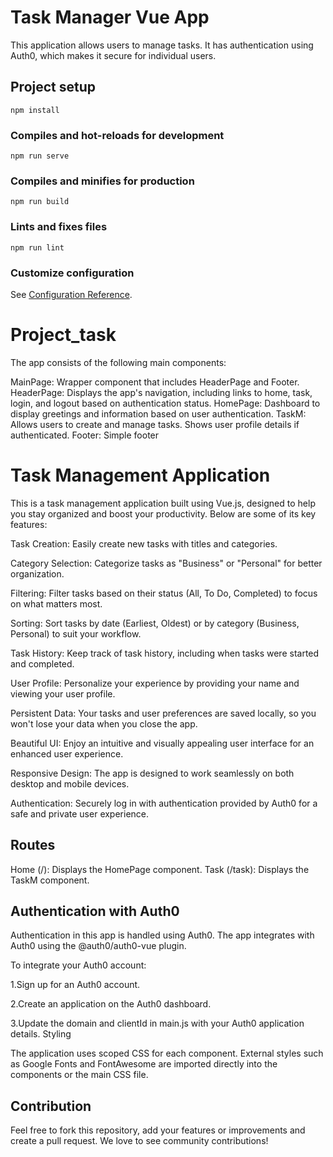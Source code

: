 
# Task Manager Vue App

This application allows users to manage tasks. It has authentication using Auth0, which makes it secure for individual users.


## Project setup
```
npm install
```

### Compiles and hot-reloads for development
```
npm run serve
```

### Compiles and minifies for production
```
npm run build
```

### Lints and fixes files
```
npm run lint
```

### Customize configuration
See [Configuration Reference](https://cli.vuejs.org/config/).

# Project_task

The app consists of the following main components:

MainPage: Wrapper component that includes HeaderPage and Footer.
HeaderPage: Displays the app's navigation, including links to home, task, login, and logout based on authentication status.
HomePage: Dashboard to display greetings and information based on user authentication.
TaskM: Allows users to create and manage tasks. Shows user profile details if authenticated.
Footer: Simple footer 

# Task Management Application

This is a task management application built using Vue.js, designed to help you stay organized and boost your productivity. Below are some of its key features:

Task Creation: Easily create new tasks with titles and categories.

Category Selection: Categorize tasks as "Business" or "Personal" for better organization.

Filtering: Filter tasks based on their status (All, To Do, Completed) to focus on what matters most.

Sorting: Sort tasks by date (Earliest, Oldest) or by category (Business, Personal) to suit your workflow.

Task History: Keep track of task history, including when tasks were started and completed.

User Profile: Personalize your experience by providing your name and viewing your user profile.

Persistent Data: Your tasks and user preferences are saved locally, so you won't lose your data when you close the app.

Beautiful UI: Enjoy an intuitive and visually appealing user interface for an enhanced user experience.

Responsive Design: The app is designed to work seamlessly on both desktop and mobile devices.

Authentication: Securely log in with authentication provided by Auth0 for a safe and private user experience.


## Routes

Home (/): Displays the HomePage component.
Task (/task): Displays the TaskM component.

## Authentication with Auth0

Authentication in this app is handled using Auth0. The app integrates with Auth0 using the @auth0/auth0-vue plugin.

To integrate your Auth0 account:

1.Sign up for an Auth0 account.

2.Create an application on the Auth0 dashboard.

3.Update the domain and clientId in main.js with your Auth0 application details.
Styling

The application uses scoped CSS for each component. External styles such as Google Fonts and FontAwesome are imported directly into the components or the main CSS file.

## Contribution

Feel free to fork this repository, add your features or improvements and create a pull request. We love to see community contributions!

